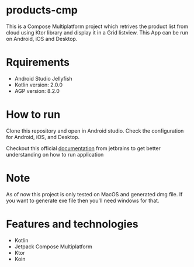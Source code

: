 # products-cmp

This is a Compose Multiplatform project which retrives the product list from cloud using Ktor library and display it in a Grid listview. This App can be run on Android, iOS and Desktop.

# Rquirements
* Android Studio Jellyfish
* Kotlin version: 2.0.0
* AGP version: 8.2.0

# How to run
Clone this repository and open in Android studio. Check the configuration for Android, iOS, and Desktop.

Checkout this official [documentation](https://www.jetbrains.com/help/kotlin-multiplatform-dev/compose-multiplatform-create-first-app.html#run-your-application) from jetbrains to get better understanding on how to run application

# Note 
As of now this project is only tested on MacOS and generated dmg file. If you want to generate exe file then you'll need windows for that.


# Features and technologies
* Kotlin
* Jetpack Compose Multiplatform
* Ktor
* Koin
